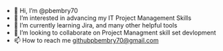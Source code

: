 - 👋 Hi, I’m @pbembry70
- 👀 I’m interested in advancing my IT Project Management Skills 
- 🌱 I’m currently learning Jira, and many other helpful tools 
- 💞️ I’m looking to collaborate on Project Managment skill set devlopment 
- 📫 How to reach me githubpbembry70@gmail.com

<!---
pbembry70/pbembry70 is a ✨ special ✨ repository because its `README.md` (this file) appears on your GitHub profile.
You can click the Preview link to take a look at your changes.
--->
